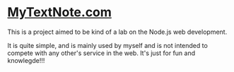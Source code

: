 [MyTextNote.com](http://mytextnote.com)
=======================================

This is a project aimed to be kind of a lab on the Node.js web development.

It is quite simple, and is mainly used by myself and is not intended to compete with any other's service in the web.
It's just for fun and knowlegde!!!

